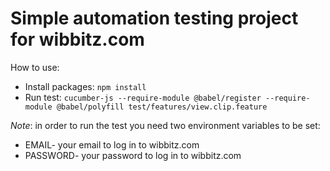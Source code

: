 # Simple automation testing project for wibbitz.com
How to use:
- Install packages: ``npm install``
- Run test: ``cucumber-js --require-module @babel/register --require-module @babel/polyfill test/features/view.clip.feature``

*Note*: in order to run the test you need two environment variables to be set:
- EMAIL- your email to log in to wibbitz.com
- PASSWORD- your password to log in to wibbitz.com